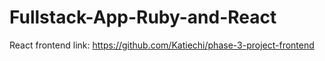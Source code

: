 # Fullstack-App-Ruby-and-React

React frontend link: https://github.com/Katiechi/phase-3-project-frontend
